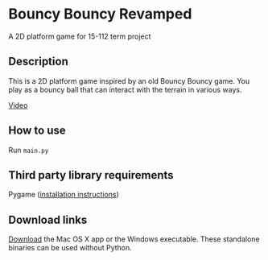 # Bouncy Bouncy Revamped

A 2D platform game for 15-112 term project

## Description

This is a 2D platform game inspired by an old Bouncy Bouncy game. You play as a bouncy ball that can interact with the terrain in various ways.

[Video](https://www.youtube.com/watch?v=YB8V19umHn8)

## How to use
Run `main.py`

## Third party library requirements

Pygame ([installation instructions](https://www.pygame.org/wiki/GettingStarted))

## Download links

[Download](https://github.com/danielwen/bouncier/releases) the Mac OS X app or the Windows executable. These standalone binaries can be used without Python.